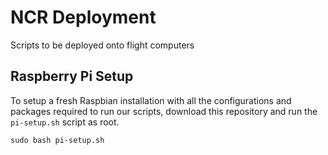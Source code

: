 # NCR Deployment

Scripts to be deployed onto flight computers

## Raspberry Pi Setup

To setup a fresh Raspbian installation with all the configurations and
packages required to run our scripts, download this repository and run the
`pi-setup.sh` script as root.

```
sudo bash pi-setup.sh
```
